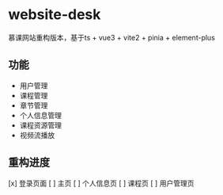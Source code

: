 # website-desk

慕课网站重构版本，基于ts + vue3 + vite2 + pinia + element-plus

## 功能
- 用户管理
- 课程管理
- 章节管理
- 个人信息管理
- 课程资源管理
- 视频流播放

## 重构进度
[x] 登录页面
[ ] 主页
[ ] 个人信息页
[ ] 课程页
[ ] 用户管理页
